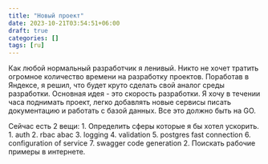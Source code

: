 ```yaml
---
title: "Новый проект"
date: 2023-10-21T03:54:51+06:00
draft: true
categories: []
tags: [ru]
---
```


Как любой нормальный разработчик я ленивый. Никто не хочет тратить огромное количество времени на разработку проектов.
Поработав в Яндексе, я решил, что будет круто сделать свой аналог среды разработки. Основная идея - это скорость разработки.
Я хочу в течении часа поднимать проект, легко добавлять новые сервисы писать документацию и работать с базой данных.
Все это должно быть на GO.

Сейчас есть 2 вещи:
    1. Определить сферы которые я бы хотел ускорить.
        1. auth
        2. rbac abac
        3. logging
        4. validation
        5. postgres fast connection
        6. configuration of service
        7. swagger code generation
    2. Поискать рабочие примеры в интернете.

